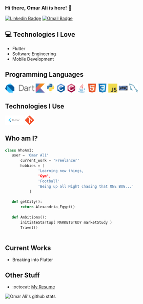 ### Hi there, Omar Ali is here! 👋

[![Linkedin Badge](https://img.shields.io/badge/-Omar%20Ali-blue?style=flat-square&logo=Linkedin&logoColor=white&link=https://www.linkedin.com/in/omar-alii/)](https://www.linkedin.com/in/omar-alii/) [![Gmail Badge](https://img.shields.io/badge/-omar.ali2332-c14438?style=flat-square&logo=Gmail&logoColor=white&link=mailto:omar.ali2332@gmail.com)](https://mail.google.com/mail/u/0/#inbox?compose=GTvVlcSKjfvNCrFZSfPBjGbSKFrjmztDqtBMrnKKnCCFCvpMnSkXDmBpPZMJgdSNvtvrZXHzcHbSH)

## :computer: Technologies I Love
* Flutter
* Software Engineering
* Mobile Development

## Programming Languages
<img src = 'https://github.com/3omar3li/3omar3li/blob/main/Images/dart.png' height='30'/>  <img src = 'https://github.com/3omar3li/3omar3li/blob/main/Images/kotlin.svg' height='30'/>  <img src = 'https://github.com/3omar3li/3omar3li/blob/main/Images/python.svg' height='30'/>  <img src = 'https://github.com/3omar3li/3omar3li/blob/main/Images/c-original.svg' height='30'/>  <img src = 'https://github.com/3omar3li/3omar3li/blob/main/Images/cpp.svg' height='30'/>  <img src = 'https://github.com/3omar3li/3omar3li/blob/main/Images/java.svg' height='30'/>  <img src = 'https://github.com/3omar3li/3omar3li/blob/main/Images/html.svg' height='30'/>  <img src = 'https://github.com/3omar3li/3omar3li/blob/main/Images/css.svg' height='30'/>  <img src = 'https://github.com/3omar3li/3omar3li/blob/main/Images/js.svg' height='30'/>  <img src = 'https://github.com/3omar3li/3omar3li/blob/main/Images/php.svg' height='30'/>  <img src = 'https://github.com/3omar3li/3omar3li/blob/main/Images/sql.svg' height='30'/>
 
 ## Technologies I Use
<img src = 'https://github.com/3omar3li/3omar3li/blob/main/Images/flutter.png' height='30'/> <img src = 'https://github.com/3omar3li/3omar3li/blob/main/Images/git.svg' height='30'/>
 
 ## Who am I?
 ```python
 class WhoAmI:
 	user = 'Omar Ali'
		current_work = 'Freelancer'
		hobbies = [
				'Learning new things,
				'Gym',
				'Football'
				'Being up all Night chasing that ONE BUG...'
			]
	
	def getCity():
		return Alexandria_Egypt()
	
	def Ambitions():
		initiateStartup( MARKETSTUDY marketStudy )
		Travel()		
	
 ```
 
## Current Works
 * Breaking into Flutter
 
## Other Stuff
  - :octocat: [My Resume](https://drive.google.com/drive/folders/1ikpB6aa5HvDcfdRV_3QnXoZ63ahogD_s?usp=sharing)
 

![Omar Ali's github stats](https://github-readme-stats.vercel.app/api?username=3omar3li&show_icons=true&hide=[%22issues%22])
 
 
